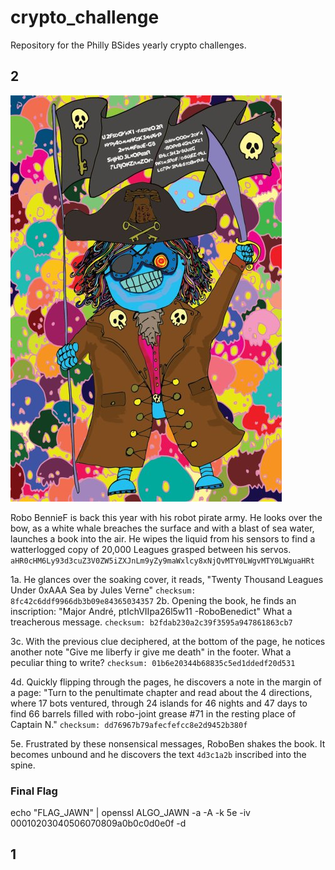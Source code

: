 # crypto_challenge
Repository for the Philly BSides yearly crypto challenges. 

## 2
![2019](2019_crypto.jpeg "2019")

Robo BennieF is back this year with his robot pirate army. He looks over the bow, as a white whale breaches the surface and with a blast of sea water, launches a book into the air. He wipes the liquid from his sensors to find a watterlogged copy of 20,000 Leagues grasped between his servos.
`aHR0cHM6Ly93d3cuZ3V0ZW5iZXJnLm9yZy9maWxlcy8xNjQvMTY0LWgvMTY0LWguaHRt`

1a. He glances over the soaking cover, it reads, "Twenty Thousand Leagues Under 0xAAA Sea by Jules Verne" `checksum: 8fc42c6ddf9966db3b09e84365034357`
2b. Opening the book, he finds an inscription: "Major André, ptIchVIIpa26l5w11 -RoboBenedict" What a treacherous message. 
`checksum: b2fdab230a2c39f3595a947861863cb7`

3c. With the previous clue deciphered, at the bottom of the page, he notices another note "Give me liberfy ir give me death" in the footer.  What a peculiar thing to write?
`checksum: 01b6e20344b68835c5ed1ddedf20d531`

4d. Quickly flipping through the pages, he discovers a note in the margin of a page: "Turn to the penultimate chapter and read about the 4 directions, where 17 bots ventured, through 24 islands for 46 nights and 47 days to find 66 barrels filled with robo-joint grease #71 in the resting place of Captain N." 
`checksum: dd76967b79afecfefcc8e2d9452b380f`

5e. Frustrated by these nonsensical messages, RoboBen shakes the book. It becomes unbound and he discovers the text `4d3c1a2b` inscribed into the spine.

### Final Flag
echo "FLAG_JAWN" | openssl ALGO_JAWN -a -A -k 5e -iv 00010203040506070809a0b0c0d0e0f -d

## 1
